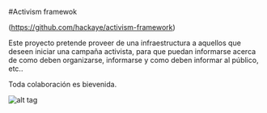 #Activism framewok

(https://github.com/hackaye/activism-framework)

Este proyecto pretende proveer de una infraestructura a aquellos que deseen 
 iniciar una campaña activista, para que puedan informarse acerca de como deben organizarse, 
 informarse y como deben informar al público, etc..
 
 Toda colaboración es bievenida.

![alt tag](https://github.com/Alvox12/impactoSocial/blob/master/Activismo/activism3.jpg)
